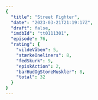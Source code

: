 ```yaml
---
{
  "title": "Street Fighter",
  "date": "2023-03-21T21:19:17Z",
  "draft": false,
  "imdbId": "tt0111301",
  "episode": 76,
  "rating": {
    "vildeVåben": 5,
    "stærkeOneliners": 8,
    "fedSkurk": 9,
    "episkAction": 2,
    "barHudOgStoreMuskler": 8,
    "total": 32
  }
}
---
```


